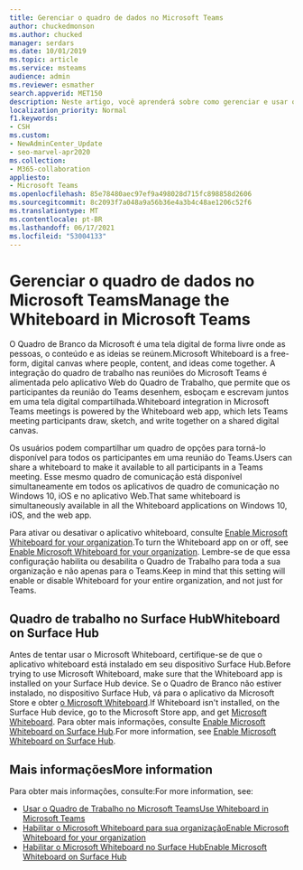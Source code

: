 ```yaml
---
title: Gerenciar o quadro de dados no Microsoft Teams
author: chuckedmonson
ms.author: chucked
manager: serdars
ms.date: 10/01/2019
ms.topic: article
ms.service: msteams
audience: admin
ms.reviewer: esmather
search.appverid: MET150
description: Neste artigo, você aprenderá sobre como gerenciar e usar o aplicativo Web do Quadro de Trabalho no Microsoft Teams.
localization_priority: Normal
f1.keywords:
- CSH
ms.custom:
- NewAdminCenter_Update
- seo-marvel-apr2020
ms.collection:
- M365-collaboration
appliesto:
- Microsoft Teams
ms.openlocfilehash: 85e78480aec97ef9a498028d715fc898858d2606
ms.sourcegitcommit: 8c2093f7a048a9a56b36e4a3b4c48ae1206c52f6
ms.translationtype: MT
ms.contentlocale: pt-BR
ms.lasthandoff: 06/17/2021
ms.locfileid: "53004133"
---
```

# <a name="manage-the-whiteboard-in-microsoft-teams"></a><span data-ttu-id="4bb26-103">Gerenciar o quadro de dados no Microsoft Teams</span><span class="sxs-lookup"><span data-stu-id="4bb26-103">Manage the Whiteboard in Microsoft Teams</span></span>

<span data-ttu-id="4bb26-104">O Quadro de Branco da Microsoft é uma tela digital de forma livre onde as pessoas, o conteúdo e as ideias se reúnem.</span><span class="sxs-lookup"><span data-stu-id="4bb26-104">Microsoft Whiteboard is a free-form, digital canvas where people, content, and ideas come together.</span></span> <span data-ttu-id="4bb26-105">A integração do quadro de trabalho nas reuniões do Microsoft Teams é alimentada pelo aplicativo Web do Quadro de Trabalho, que permite que os participantes da reunião do Teams desenhem, esboçam e escrevam juntos em uma tela digital compartilhada.</span><span class="sxs-lookup"><span data-stu-id="4bb26-105">Whiteboard integration in Microsoft Teams meetings is powered by the Whiteboard web app, which lets Teams meeting participants draw, sketch, and write together on a shared digital canvas.</span></span>

<span data-ttu-id="4bb26-106">Os usuários podem compartilhar um quadro de opções para torná-lo disponível para todos os participantes em uma reunião do Teams.</span><span class="sxs-lookup"><span data-stu-id="4bb26-106">Users can share a whiteboard to make it available to all participants in a Teams meeting.</span></span> <span data-ttu-id="4bb26-107">Esse mesmo quadro de comunicação está disponível simultaneamente em todos os aplicativos de quadro de comunicação no Windows 10, iOS e no aplicativo Web.</span><span class="sxs-lookup"><span data-stu-id="4bb26-107">That same whiteboard is simultaneously available in all the Whiteboard applications on Windows 10, iOS, and the web app.</span></span>

<span data-ttu-id="4bb26-108">Para ativar ou desativar o aplicativo whiteboard, consulte [Enable Microsoft Whiteboard for your organization](https://support.office.com/article/1caaa2e2-5c18-4bdf-b878-2d98f1da4b24).</span><span class="sxs-lookup"><span data-stu-id="4bb26-108">To turn the Whiteboard app on or off, see [Enable Microsoft Whiteboard for your organization](https://support.office.com/article/1caaa2e2-5c18-4bdf-b878-2d98f1da4b24).</span></span> <span data-ttu-id="4bb26-109">Lembre-se de que essa configuração habilita ou desabilita o Quadro de Trabalho para toda a sua organização e não apenas para o Teams.</span><span class="sxs-lookup"><span data-stu-id="4bb26-109">Keep in mind that this setting will enable or disable Whiteboard for your entire organization, and not just for Teams.</span></span>

## <a name="whiteboard-on-surface-hub"></a><span data-ttu-id="4bb26-110">Quadro de trabalho no Surface Hub</span><span class="sxs-lookup"><span data-stu-id="4bb26-110">Whiteboard on Surface Hub</span></span>

<span data-ttu-id="4bb26-111">Antes de tentar usar o Microsoft Whiteboard, certifique-se de que o aplicativo whiteboard está instalado em seu dispositivo Surface Hub.</span><span class="sxs-lookup"><span data-stu-id="4bb26-111">Before trying to use Microsoft Whiteboard, make sure that the Whiteboard app is installed on your Surface Hub device.</span></span> <span data-ttu-id="4bb26-112">Se o Quadro de Branco não estiver instalado, no dispositivo Surface Hub, vá para o aplicativo da Microsoft Store e obter [o Microsoft Whiteboard](https://www.microsoft.com/p/microsoft-whiteboard/9mspc6mp8fm4?activetab=pivot:overviewtab).</span><span class="sxs-lookup"><span data-stu-id="4bb26-112">If Whiteboard isn't installed, on the Surface Hub device, go to the Microsoft Store app, and get [Microsoft Whiteboard](https://www.microsoft.com/p/microsoft-whiteboard/9mspc6mp8fm4?activetab=pivot:overviewtab).</span></span> <span data-ttu-id="4bb26-113">Para obter mais informações, consulte [Enable Microsoft Whiteboard on Surface Hub](https://support.office.com/article/enable-microsoft-whiteboard-on-surface-hub-b5df4539-f735-42ff-b22a-0f5e21be7627).</span><span class="sxs-lookup"><span data-stu-id="4bb26-113">For more information, see [Enable Microsoft Whiteboard on Surface Hub](https://support.office.com/article/enable-microsoft-whiteboard-on-surface-hub-b5df4539-f735-42ff-b22a-0f5e21be7627).</span></span>

## <a name="more-information"></a><span data-ttu-id="4bb26-114">Mais informações</span><span class="sxs-lookup"><span data-stu-id="4bb26-114">More information</span></span>

<span data-ttu-id="4bb26-115">Para obter mais informações, consulte:</span><span class="sxs-lookup"><span data-stu-id="4bb26-115">For more information, see:</span></span>

- [<span data-ttu-id="4bb26-116">Usar o Quadro de Trabalho no Microsoft Teams</span><span class="sxs-lookup"><span data-stu-id="4bb26-116">Use Whiteboard in Microsoft Teams</span></span>](https://support.office.com/article/7a6e7218-e9dc-4ccc-89aa-b1a0bb9c31ee)
- [<span data-ttu-id="4bb26-117">Habilitar o Microsoft Whiteboard para sua organização</span><span class="sxs-lookup"><span data-stu-id="4bb26-117">Enable Microsoft Whiteboard for your organization</span></span>](https://support.office.com/article/1caaa2e2-5c18-4bdf-b878-2d98f1da4b24)
- [<span data-ttu-id="4bb26-118">Habilitar o Microsoft Whiteboard no Surface Hub</span><span class="sxs-lookup"><span data-stu-id="4bb26-118">Enable Microsoft Whiteboard on Surface Hub</span></span>](https://support.office.com/article/enable-microsoft-whiteboard-on-surface-hub-b5df4539-f735-42ff-b22a-0f5e21be7627)

